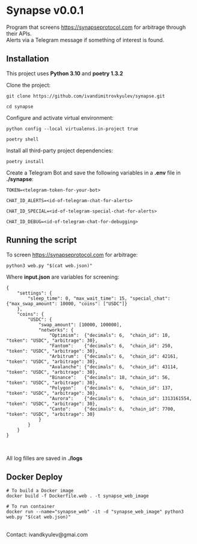 # Synapse v0.0.1

Program that screens https://synapseprotocol.com for arbitrage through their APIs.
<br>
Alerts via a Telegram message if something of interest is found.


## Installation ##

This project uses **Python 3.10** and **poetry 1.3.2**

Clone the project:
```
git clone https://github.com/ivandimitrovkyulev/synapse.git

cd synapse
```

Configure and activate virtual environment:

```
python config --local virtualenvs.in-project true

poetry shell
```

Install all third-party project dependencies:
```
poetry install
```

Create a Telegram Bot and save the following variables in a **.env** file in **./synapse**:
```
TOKEN=<telegram-token-for-your-bot>

CHAT_ID_ALERTS=<id-of-telegram-chat-for-alerts>

CHAT_ID_SPECIAL=<id-of-telegram-special-chat-for-alerts>

CHAT_ID_DEBUG=<id-of-telegram-chat-for-debugging>
```

## Running the script

To screen https://synapseprotocol.com for arbitrage:
```
python3 web.py "$(cat web.json)"
```

Where **input.json** are variables for screening:
```
{   
    "settings": {
        "sleep_time": 0, "max_wait_time": 15, "special_chat": {"max_swap_amount": 10000, "coins": ["USDC"]}
    },
    "coins": {
        "USDC": {
            "swap_amount": [10000, 100000],
            "networks": {
                "Optimism":  {"decimals": 6,  "chain_id": 10,         "token": "USDC", "arbitrage": 30},
                "Fantom":    {"decimals": 6,  "chain_id": 250,        "token": "USDC", "arbitrage": 30},
                "Arbitrum":  {"decimals": 6,  "chain_id": 42161,      "token": "USDC", "arbitrage": 30},
                "Avalanche": {"decimals": 6,  "chain_id": 43114,      "token": "USDC", "arbitrage": 30},
                "Binance":   {"decimals": 18, "chain_id": 56,         "token": "USDC", "arbitrage": 30},
                "Polygon":   {"decimals": 6,  "chain_id": 137,        "token": "USDC", "arbitrage": 30},
                "Aurora":    {"decimals": 6,  "chain_id": 1313161554, "token": "USDC", "arbitrage": 30},
                "Canto":     {"decimals": 6,  "chain_id": 7700,       "token": "USDC", "arbitrage": 30}
            }
        }
    }
}
```
<br>

All log filles are saved in **./logs**


## Docker Deploy ##

```
# To build a Docker image
docker build -f Dockerfile.web . -t synapse_web_image

# To run container
docker run --name="synapse_web" -it -d "synapse_web_image" python3 web.py "$(cat web.json)"
```

<br>
Contact: ivandkyulev@gmai.com